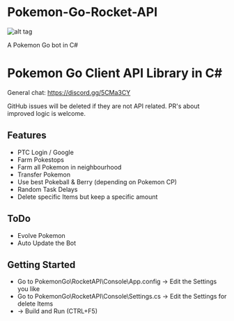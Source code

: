 # Pokemon-Go-Rocket-API

![alt tag](https://github.com/Spegeli/Pokemon-Go-Rocket-API/blob/master/Screenshot.png)

A Pokemon Go bot in C#

# Pokemon Go Client API Library in C# #

General chat: https://discord.gg/5CMa3CY

GitHub issues will be deleted if they are not API related. PR's about improved logic is welcome.

## Features
* PTC Login / Google
* Farm Pokestops
* Farm all Pokemon in neighbourhood
* Transfer Pokemon
* Use best Pokeball & Berry (depending on Pokemon CP)
* Random Task Delays
* Delete specific Items but keep a specific amount

## ToDo
* Evolve Pokemon
* Auto Update the Bot

## Getting Started
* Go to PokemonGo\RocketAPI\Console\App.config -> Edit the Settings you like 
* Go to PokemonGo\RocketAPI\Console\Settings.cs -> Edit the Settings for delete Items
* -> Build and Run (CTRL+F5)
